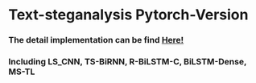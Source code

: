 # Text-steganalysis Pytorch-Version

### The detail implementation can be find [Here!](https://github.com/CAU-Tstega/Text-steganalysis)

### Including LS_CNN, TS-BiRNN, R-BiLSTM-C, BiLSTM-Dense, MS-TL
